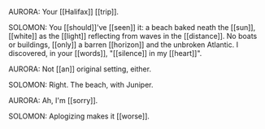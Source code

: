 AURORA: Your [[Halifax]] [[trip]].  
  
SOLOMON: You [[should]]'ve [[seen]] it: a beach baked neath the [[sun]], [[white]] as the [[light]] reflecting from waves in the [[distance]]. No boats or buildings, [[only]] a barren [[horizon]] and the unbroken Atlantic. I discovered, in your [[words]], "[[silence]] in my [[heart]]".  
  
AURORA: Not [[an]] original setting, either.  
  
SOLOMON: Right. The beach, with Juniper.  
  
AURORA: Ah, I'm [[sorry]].  
  
SOLOMON: Aplogizing makes it [[worse]].  
  
